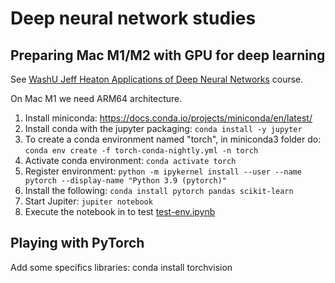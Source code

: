 # Deep neural network studies

## Preparing Mac M1/M2 with GPU for deep learning

See [WashU Jeff Heaton Applications of Deep Neural Networks](https://github.com/jeffheaton/t81_558_deep_learning) course.

On Mac M1 we need ARM64 architecture. 

1. Install miniconda: https://docs.conda.io/projects/miniconda/en/latest/
1. Install conda with the jupyter packaging: `conda install -y jupyter`
1. To create a conda environment named "torch", in miniconda3 folder do: `conda env create -f torch-conda-nightly.yml -n torch`
1. Activate conda environment: `conda activate torch`
1. Register environment: `python -m ipykernel install --user --name pytorch --display-name "Python 3.9 (pytorch)"`
1. Install the following: `conda install pytorch pandas scikit-learn`
1. Start Jupiter: `jupiter notebook`
1. Execute the notebook in to test [test-env.ipynb](https://github.com/jbcodeforce/ML-studies/tree/master/deep-neural-net/test-env.ipynb)


## Playing with PyTorch

Add some specifics libraries:  conda install torchvision
